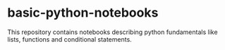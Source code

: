 # basic-python-notebooks

This repository contains notebooks describing python fundamentals like lists, functions and conditional statements.
